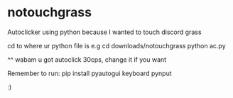 # notouchgrass
Autoclicker using python because I wanted to touch discord grass

cd to where ur python file is e.g cd downloads/notouchgrass
python ac.py

^^ wabam u got autoclick 30cps, change it if you want



Remember to run: pip install pyautogui keyboard pynput


:)
